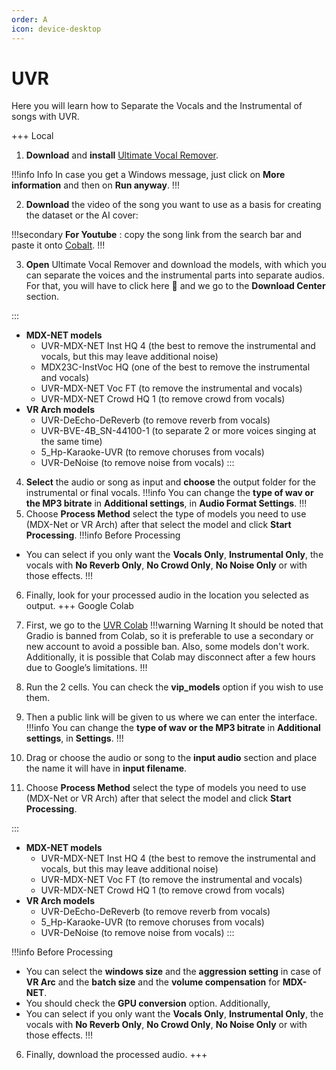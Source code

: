 ```yaml
---
order: A
icon: device-desktop
---
```


# UVR

Here you will learn how to Separate the Vocals and the Instrumental of songs with UVR.

+++ Local
1. **Download** and **install** [Ultimate Vocal Remover](https://github.com/Anjok07/ultimatevocalremovergui/releases/tag/v5.6).

!!!info Info
In case you get a Windows message, just click on **More information** and then on **Run anyway**.
!!!

2. **Download** the video of the song you want to use as a basis for creating the dataset or the AI cover:

!!!secondary
**For Youtube** : copy the song link from the search bar and paste it onto [Cobalt](https://cobalt.tools/).
!!!

3. **Open** Ultimate Vocal Remover and download the models, with which you can separate the voices and the instrumental parts into separate audios. For that, you will have to click here :wrench: and we go to the **Download Center** section.

:::

- **MDX-NET models**
  - UVR-MDX-NET Inst HQ 4 (the best to remove the instrumental and vocals, but this may leave additional noise)
  - MDX23C-InstVoc HQ (one of the best to remove the instrumental and vocals)
  - UVR-MDX-NET Voc FT (to remove the instrumental and vocals)
  - UVR-MDX-NET Crowd HQ 1 (to remove crowd from vocals)
- **VR Arch models**
  - UVR-DeEcho-DeReverb (to remove reverb from vocals)
  - UVR-BVE-4B_SN-44100-1 (to separate 2 or more voices singing at the same time)
  - 5_Hp-Karaoke-UVR (to remove choruses from vocals)
  - UVR-DeNoise (to remove noise from vocals)
:::

4. **Select** the audio or song as input and **choose** the output folder for the instrumental or final vocals.
!!!info 
You can change the **type of wav or the MP3 bitrate** in **Additional settings**, in **Audio Format Settings**.
!!!
5. Choose **Process Method** select the type of models you need to use (MDX-Net or VR Arch) after that select the model and click **Start Processing**. 
!!!info Before Processing
- You can select if you only want the **Vocals Only**, **Instrumental Only**, the vocals with **No Reverb Only**, **No Crowd Only**, **No Noise Only** or with those effects.
!!!

6. Finally, look for your processed audio in the location you selected as output.
+++ Google Colab

1. First, we go to the [UVR Colab](https://colab.research.google.com/github/Eddycrack864/Ultimate-Vocal-Remover-5.6-for-Google-Colab/blob/main/Ultimate_Vocal_Remover_5_6_for_Google_Colab.ipynb)
!!!warning Warning
It should be noted that Gradio is banned from Colab, so it is preferable to use a secondary or new account to avoid a possible ban. Also, some models don't work. Additionally, it is possible that Colab may disconnect after a few hours due to Google’s limitations.
!!!
2. Run the 2 cells. You can check the **vip_models** option if you wish to use them.

3. Then a public link will be given to us where we can enter the interface.
!!!info 
You can change the **type of wav or the MP3 bitrate** in **Additional settings**, in **Settings**.
!!!

4. Drag or choose the audio or song to the **input audio** section and place the name it will have in **input filename**.

5. Choose **Process Method** select the type of models you need to use (MDX-Net or VR Arch) after that select the 
model and click **Start Processing**.

:::

- **MDX-NET models**
  - UVR-MDX-NET Inst HQ 4 (the best to remove the instrumental and vocals, but this may leave additional noise)
  - UVR-MDX-NET Voc FT (to remove the instrumental and vocals)
  - UVR-MDX-NET Crowd HQ 1 (to remove crowd from vocals)
- **VR Arch models**
  - UVR-DeEcho-DeReverb (to remove reverb from vocals)
  - 5_Hp-Karaoke-UVR (to remove choruses from vocals)
  - UVR-DeNoise (to remove noise from vocals)
:::

!!!info Before Processing
- You can select the **windows size** and the **aggression setting** in case of **VR Arc** and the **batch size** and the **volume compensation** for **MDX-NET**. 
- You should check the **GPU conversion** option. Additionally, 
- You can select if you only want the **Vocals Only**, **Instrumental Only**, the vocals with **No Reverb Only**, **No Crowd Only**, **No Noise Only** or with those effects.
!!!
6. Finally, download the processed audio.
+++
